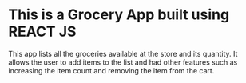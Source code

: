 # This is a Grocery App built using REACT JS

This app lists all the groceries available at the store and its quantity. It allows the user to add items to the list and had other features such as increasing the item count and removing the item from the cart.
